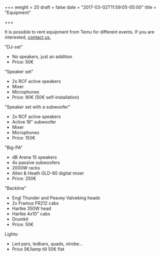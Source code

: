 +++
weight = 20
draft = false
date = "2017-03-02T11:59:05-05:00"
title = "Equipment"

+++

<p>It is possible to rent equipment from Temu for different events. If you are interested, <a href="#contact">contact us.</a></p>
<p>"DJ-set"</p>
	<ul>
		<li>No speakers, just an addition</li>
		<li>Price: 50€</li>
	</ul>
<p>"Speaker set"</p>
	<ul>
		<li>2x RCF active speakers</li>
		<li>Mixer</li>
		<li>Microphones</li>
		<li>Price: 90€ (50€ self-installation)</li>
	</ul>
<p>"Speaker set with a subwoofer"</p>
	<ul>
		<li>2x RCF active speakers</li>
		<li>Active 18" subwoofer</li>
		<li>Mixer</li>
		<li>Microphones</li>
		<li>Price: 150€</li>
	</ul>
<p>"Big-PA"</p>
	<ul>
		<li>dB Arena 15 speakers</li>
		<li>4x passive subwoofers</li>
		<li>2000W racks</li>
		<li>Allen &amp; Heath GLD-80 digital mixer</li>
		<li>Price: 250€</li>
	</ul>
<p>"Backline"</p>
	<ul>
		<li>Engl Thunder and Peavey Valveking heads</li>
		<li>2x Framus FR212 cabs</li>
		<li>Hartke 350W head</li>
		<li>Hartke 4x10" cabs</li>
		<li>Drumkit</li>
		<li>Price: 50€</li>
	</ul>
<p>Lights:</p>
	<ul>
		<li>Led pars, ledbars, quads, strobe...</li>
		<li>Price 5€/lamp till 50€ flat</li>
	</ul>


